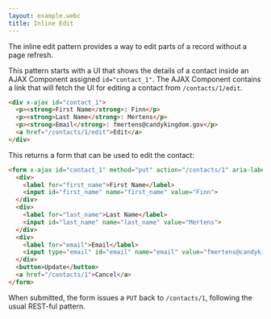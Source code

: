 ```yaml
---
layout: example.webc
title: Inline Edit
---
```


The inline edit pattern provides a way to edit parts of a record without a page refresh.

This pattern starts with a UI that shows the details of a contact inside an AJAX Component assigned `id="contact_1"`. The AJAX Component contains a link that will fetch the UI for editing a contact from `/contacts/1/edit`.

```html
<div x-ajax id="contact_1">
  <p><strong>First Name</strong>: Finn</p>
  <p><strong>Last Name</strong>: Mertens</p>
  <p><strong>Email</strong>: fmertens@candykingdom.gov</p>
  <a href="/contacts/1/edit">Edit</a>
</div>
```

This returns a form that can be used to edit the contact:

```html
<form x-ajax id="contact_1" method="put" action="/contacts/1" aria-label="Contact Information">
  <div>
    <label for="first_name">First Name</label>
    <input id="first_name" name="first_name" value="Finn">
  </div>
  <div>
    <label for="last_name">Last Name</label>
    <input id="last_name" name="last_name" value="Mertens">
  </div>
  <div>
    <label for="email">Email</label>
    <input type="email" id="email" name="email" value="fmertens@candykingdom.gov">
  </div>
  <button>Update</button>
  <a href="/contacts/1">Cancel</a>
</form>
```

When submitted, the form issues a `PUT` back to `/contacts/1`, following the usual REST-ful pattern.

<script>
  let contact = {
    "first_name": "Finn",
    "last_name": "Mertens",
    "email": "fmertens@candykingdom.gov"
  };

  document.addEventListener('DOMContentLoaded', () => {
    window.server({
      'GET /contacts/1': () => show(contact),
      'GET /contacts/1/edit': () => edit(contact),
      'PUT /contacts/1': (formData) => {
        contact.first_name = formData.get('first_name');
        contact.last_name = formData.get('last_name');
        contact.email = formData.get('email');
        return show(contact);
      }
    }).get('/contacts/1')
  })

  function edit(contact) {
    return `<form x-ajax id="contact_1" method="put" action="/contacts/1" aria-label="Contact Information">
  <div>
    <label for="first_name">First Name</label>
    <input id="first_name" name="first_name" value="${contact.first_name}" style="width:18ch">
  </div>
  <div>
    <label for="last_name">Last Name</label>
    <input id="last_name" name="last_name" value="${contact.last_name}" style="width:18ch">
  </div>
  <div>
    <label for="email">Email</label>
    <input type="email" id="email" name="email" value="${contact.email}" style="width:22ch">
  </div>
  <button class="primary">Update</button>
  <a href="/contacts/1">Cancel</a>
</form>`
  }

  function show(contact) {
    return `<div x-ajax id="contact_1">
  <p><strong>First Name</strong>: ${contact.first_name}</p>
  <p><strong>Last Name</strong>: ${contact.last_name}</p>
  <p><strong>Email</strong>: ${contact.email}</p>
  <a href="/contacts/1/edit">Edit</a>
</div>`;
  }
</script>
